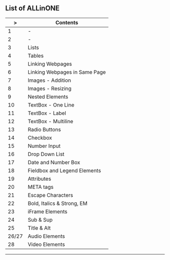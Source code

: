 List of ALLinONE
---

| > | Contents |
| --- | --- |
| 1 | - |
| 2 | - |
| 3 | Lists |
| 4 | Tables |
| 5 | Linking Webpages |
| 6 | Linking Webpages in Same Page |
| 7 | Images - Addition |
| 8 | Images - Resizing |
| 9 | Nested Elements |
| 10 | TextBox - One Line |
| 11 | TextBox - Label |
| 12 | TextBox - Multiline |
| 13 | Radio Buttons |
| 14 | Checkbox |
| 15 | Number Input |
| 16 | Drop Down List |
| 17 | Date and Number Box |
| 18 | Fieldbox and Legend Elements |
| 19 | Attributes |
| 20 | META tags |
| 21 | Escape Characters |
| 22 | Bold, Italics & Strong, EM |
| 23 | iFrame Elements |
| 24 | Sub & Sup |
| 25 | Title & Alt |
| 26/27 | Audio Elements |
| 28 | Video Elements |

---
